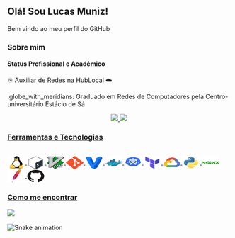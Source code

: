 ## Olá! Sou Lucas Muniz!

Bem vindo ao meu perfil do GitHub

### Sobre mim

#### Status Profissional e Acadêmico

:infinity: Auxiliar de Redes na HubLocal :cloud:

:globe\_with\_meridians: Graduado em Redes de Computadores pela Centro-universitário Estácio de Sá

<div align="center">
  <a href="https://github.com/ninomunich">
  <img height="180em" src="https://github-readme-stats-git-masterrstaa-rickstaa.vercel.app/api?username=ninomunich&show_icons=true&theme=gotham&include_all_commits=true&count_private=true"/>
  <img height="180em" src="https://github-readme-stats-git-masterrstaa-rickstaa.vercel.app/api/top-langs/?username=ninomunich&layout=compact&langs_count=7&theme=gotham"/>
</div>



### Ferramentas e Tecnologias
  
<div style="display: inline_block"><br>
  <img align="center" alt="NMunich-Linux" height="30" width="40" src="https://raw.githubusercontent.com/devicons/devicon/master/icons/linux/linux-original.svg">
  <img align="center" alt="NMunich-Bash" height="30" width="40" src="https://raw.githubusercontent.com/devicons/devicon/master/icons/bash/bash-original.svg">
  <img align="center" alt="NMunich-Vim" height="30" width="40" src="https://raw.githubusercontent.com/devicons/devicon/master/icons/vim/vim-original.svg">
  <img align="center" alt="NMunich-Git" height="30" width="40" src="https://raw.githubusercontent.com/devicons/devicon/master/icons/git/git-original.svg">
  <img align="center" alt="NMunich-Vagrant" height="30" width="40" src="https://raw.githubusercontent.com/devicons/devicon/master/icons/vagrant/vagrant-original.svg">
  <img align="center" alt="NMunich-Docker" height="30" width="40" src="https://raw.githubusercontent.com/devicons/devicon/master/icons/docker/docker-original.svg">
  <img align="center" alt="NMunich-Kubernetes" height="30" width="40" src="https://raw.githubusercontent.com/cncf/artwork/main/projects/kubernetes/icon/color/kubernetes-icon-color.svg">
  <img align="center" alt="NMunich-Terraform" height="30" width="40" src="https://raw.githubusercontent.com/devicons/devicon/master/icons/terraform/terraform-original.svg">
  <img align="center" alt="NMunich-GCP" height="30" width="40" src="https://raw.githubusercontent.com/devicons/devicon/master/icons/googlecloud/googlecloud-original.svg">
  <img align="center" alt="NMunich-Python" height="30" width="40" src="https://raw.githubusercontent.com/devicons/devicon/master/icons/python/python-original.svg">
  <img align="center" alt="NMunich-Nginx" height="30" width="40" src="https://raw.githubusercontent.com/devicons/devicon/master/icons/nginx/nginx-original.svg">
  <img align="center" alt="NMunich-Apache" height="30" width="40" src="https://raw.githubusercontent.com/devicons/devicon/master/icons/apache/apache-original.svg">
  <img align="center" alt="NMunich-GitHub" height="30" width="40" src="https://raw.githubusercontent.com/devicons/devicon/master/icons/github/github-original.svg">
  
</div>

### Como me encontrar

<div> 
  <a href="https://www.linkedin.com/in/ninomunich" target="_blank"><img src="https://img.shields.io/badge/LinkedIn-0077B5?style=for-the-badge&logo=linkedin&logoColor=white"></a> 
  
  ![Snake animation](https://github.com/danielbped/danielbped/blob/output/github-contribution-grid-snake.svg)

</div>

